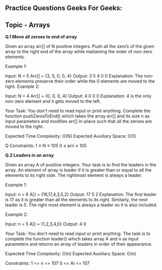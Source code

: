 ## Practice Questions Geeks For Geeks:

## Topic - <b>Arrays</b>
<B> Q.1  Move all zeroes to end of array </B>

Given an array arr[] of N positive integers. Push all the zero’s of the given array to the right end of the array while maitaining 
the order of non-zero elements.

Example 1:

Input:
N = 5
Arr[] = {3, 5, 0, 0, 4}
Output: 3 5 4 0 0
Explanation: The non-zero elements
preserve their order while the 0
elements are moved to the right.
Example 2:

Input:
N = 4
Arr[] = {0, 0, 0, 4}
Output: 4 0 0 0
Explanation: 4 is the only non-zero
element and it gets moved to the left.

Your Task:
You don't need to read input or print anything. Complete the function pushZerosToEnd() which takes the array arr[] and its size n 
as input parameters and modifies arr[] in-place such that all the zeroes are moved to the right.  


Expected Time Complexity: O(N)
Expected Auxiliary Space: O(1)



Q
Constraints:
1 ≤ N ≤ 105
0 ≤ arri ≤ 105

<B> Q.2 Leaders in an array </B>

Given an array A of positive integers. Your task is to find the leaders in the array.
An element of array is leader if it is greater than or equal to all the elements to its right side.
The rightmost element is always a leader.



Example 1:

Input:
n = 6
A[] = {16,17,4,3,5,2}
Output: 17 5 2
Explanation: The first leader is 17
as it is greater than all the elements
to its right.  Similarly, the next
leader is 5. The right most element
is always a leader so it is also
included.


Example 2:

Input:
n = 5
A[] = {1,2,3,4,0}
Output: 4 0


Your Task:
You don't need to read input or print anything. The task is to complete the function leader()
which takes array A and n as input parameters and returns an array of leaders in order of their
appearance.

Expected Time Complexity: O(n)
Expected Auxiliary Space: O(n)


Constraints:
1 <= n <= 107
0 <= Ai <= 107

